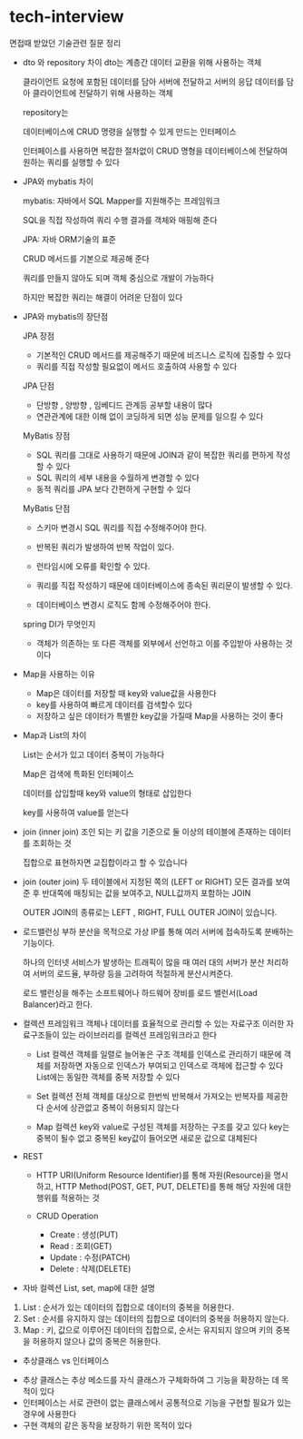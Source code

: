 # tech-interview
면접때 받았던 기술관련 질문 정리
    

- dto 와 repository 차이
    dto는 계층간 데이터 교환을 위해 사용하는 객체
    
    클라이언트 요청에 포함된 데이터를 담아 서버에 전달하고 서버의 응답 데이터를 담아 클라이언트에 전달하기 위해 사용하는 객체
    
    
    repository는 
    
    데이터베이스에 CRUD 명령을 실행할 수 있게 만드는 인터페이스
    
    인터페이스를 사용하면 복잡한 절차없이 CRUD 명형을 데이터베이스에 전달하여 원하는 쿼리를 실행할 수 있다
    
    
    

- JPA와 mybatis 차이
    
    mybatis:  자바에서 SQL Mapper를 지원해주는 프레임워크
    
    SQL을 직접 작성하여 쿼리 수행 결과를 객체와 매핑해 준다
    
    JPA: 자바 ORM기술의 표준
    
    CRUD 메서드를 기본으로 제공해 준다
    
    쿼리를 만들지 않아도 되며 객체 중심으로 개발이 가능하다
    
    하지만 복잡한 쿼리는 해결이 어려운 단점이 있다
    
    

- JPA와 mybatis의 장단점
    
    JPA 장점
    
    - 기본적인 CRUD 메서드를 제공해주기 때문에 비즈니스 로직에 집중할 수 있다
    - 쿼리를 직접 작성할 필요없이 메서드 호출하여 사용할 수 있다
    
    JPA 단점
    
    - 단방향 , 양방향 , 임베디드 관계등 공부할 내용이 많다
    - 연관관계에 대한 이해 없이 코딩하게 되면 성능 문제를 일으킬 수 있다
    
    MyBatis 장점
    
    - SQL 쿼리를 그대로 사용하기 때문에 JOIN과 같이 복잡한 쿼리를 편하게 작성할 수 있다
    - SQL 쿼리의 세부 내용을 수월하게 변경할 수 있다
    - 동적 쿼리를 JPA 보다 간편하게 구현할 수 있다
    
    MyBatis 단점

    - 스키마 변경시 SQL 쿼리를 직접 수정해주어야 한다.
    
    - 반복된 쿼리가 발생하여 반복 작업이 있다.
    
    - 런타임시에 오류를 확인할 수 있다.
    
    - 쿼리를 직접 작성하기 때문에 데이터베이스에 종속된 쿼리문이 발생할 수 있다. 
    - 데이터베이스 변경시 로직도 함께 수정해주어야 한다.
    
    
     spring DI가 무엇인지
    
    - 객체가 의존하는 또 다른 객체를 외부에서 선언하고 이를 주입받아 사용하는 것이다



- Map을 사용하는 이유
    - Map은 데이터를 저장할 때 key와 value값을 사용한다
    - key를 사용하여 빠르게 데이터를 검색할수 있다
    - 저장하고 싶은 데이터가 특별한 key값을 가질때 Map을 사용하는 것이 좋다
    

- Map과 List의 차이
    
    List는 순서가 있고 데이터 중복이 가능하다
    
    Map은 검색에 특화된 인터페이스
    
    데이터를 삽입할때 key와 value의 형태로 삽입한다
    
    key를 사용하여 value를 얻는다

- join (inner join)
  조인 되는 키 값을 기준으로 둘 이상의 테이블에 존재하는 데이터를 조회하는 것
   
  집합으로 표현하자면 교집합이라고 할 수 있습니다

- join (outer join)
  두 테이블에서 지정된 쪽의 (LEFT or RIGHT) 모든 결과를 보여준 후 반대쪽에 매칭되는 값을 보여주고, NULL값까지 포함하는 JOIN

  OUTER JOIN의 종류로는 LEFT , RIGHT, FULL OUTER JOIN이 있습니다.

- 로드밸런싱
  부하 분산을 목적으로 가상 IP를 통해 여러 서버에 접속하도록 분배하는 기능이다.

  하나의 인터넷 서비스가 발생하는 트래픽이 많을 때 여러 대의 서버가 분산 처리하여 서버의 로드율, 부하량 등을 고려하여 적절하게 분산시켜준다.

  로드 밸런싱을 해주는 소프트웨어나 하드웨어 장비를 로드 밸런서(Load Balancer)라고 한다.


- 컬렉션 프레임워크
  객체나 데이터를 효율적으로 관리할 수 있는 자료구조
  이러한 자료구조들이 있는 라이브러리를 컬렉션 프레임워크라고 한다

  - List 컬렉션
    객체를 일렬로 늘어놓은 구조
    객체를 인덱스로 관리하기 때문에 객체를 저장하면 자동으로 인덱스가 부여되고 인덱스로 객체에 접근할 수 있다
    List에는 동일한 객체를 중복 저장할 수 있다

  - Set 컬렉션
    전체 객체를 대상으로 한번씩 반복해서 가져오는 반복자를 제공한다
    순서에 상관없고 중복이 허용되지 않는다

  - Map 컬렉션
    key와 value로 구성된 객체를 저장하는 구조를 갖고 있다
    key는 중복이 될수 없고 중복된 key값이 들어오면 새로운 값으로 대체된다

- REST
  - HTTP URI(Uniform Resource Identifier)를 통해 자원(Resource)을 명시하고, HTTP Method(POST, GET, PUT, DELETE)를 통해 해당 자원에 대한 행위를 적용하는 것

  - CRUD Operation
    - Create : 생성(PUT)
    - Read : 조회(GET)
    - Update : 수정(PATCH)
    - Delete : 삭제(DELETE)


- 자바 컬렉션 List, set, map에 대한 설명
1. List : 순서가 있는 데이터의 집합으로 데이터의 중복을 허용한다.
2. Set : 순서를 유지하지 않는 데이터의 집합으로 데이터의 중복을 허용하지 않는다.
3. Map : 키, 값으로 이루어진 데이터의 집합으로, 순서는 유지되지 않으며 키의 중복을 허용하지 않으나 값의 중복은 허용한다.
  

  - 추상클래스 vs 인터페이스
  + 추상 클래스는 추상 메소드를 자식 클래스가
구체화하여 그 기능을 확장하는 데 목적이 있다
+ 인터페이스는 서로 관련이 없는 클래스에서 공통적으로 
  기능을 구현할 필요가 있는
경우에 사용한다
+ 구현 객체의 같은 동작을 보장하기 위한 목적이 있다